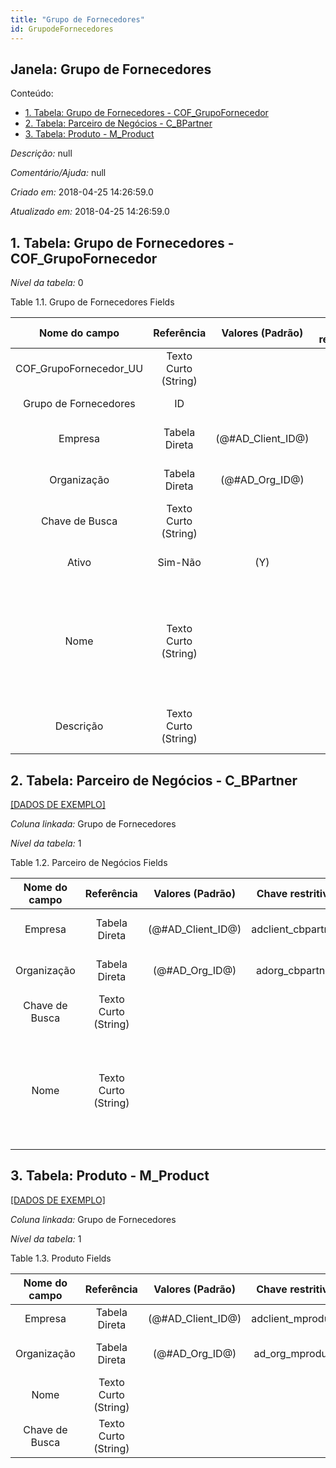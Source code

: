 ```yaml
---
title: "Grupo de Fornecedores"
id: GrupodeFornecedores
---
```

<div id="d111252e1" class="section chapter">

<div class="titlepage">

<div>

<div>

## Janela: Grupo de Fornecedores

</div>

</div>

</div>

<div class="toc">

<div class="toc-title">

Conteúdo:

</div>

  - <span class="section">[1. Tabela: Grupo de Fornecedores -
    COF\_GrupoFornecedor](#d111252e22)</span>
  - <span class="section">[2. Tabela: Parceiro de Negócios -
    C\_BPartner](#d111252e172)</span>
  - <span class="section">[3. Tabela: Produto -
    M\_Product](#d111252e271)</span>

</div>

<span class="emphasis">*Descrição:* </span> null

<span class="emphasis">*Comentário/Ajuda:* </span>null

<span class="emphasis"> *Criado em:* </span>2018-04-25 14:26:59.0

<span class="emphasis">*Atualizado em:* </span>2018-04-25 14:26:59.0

<div id="d111252e22" class="section section">

<div class="titlepage">

<div>

<div>

## 1. Tabela: Grupo de Fornecedores - COF\_GrupoFornecedor

</div>

</div>

</div>

<span class="emphasis">*Nível da tabela:* </span>0

</div>

<div id="d111252e29" class="table">

<div class="table-title">

Table 1.1. Grupo de Fornecedores
Fields

</div>

<div class="table-contents">

|      Nome do campo       |      Referência      |   Valores (Padrão)   | Chave restritiva |                Regra de validação                |                Descrição                 |                                                               Comentário/Ajuda                                                               |
| :----------------------: | :------------------: | :------------------: | :--------------: | :----------------------------------------------: | :--------------------------------------: | :------------------------------------------------------------------------------------------------------------------------------------------: |
| COF\_GrupoFornecedor\_UU | Texto Curto (String) |                      |                  |                                                  |                                          |                                                                                                                                              |
|  Grupo de Fornecedores   |          ID          |                      |                  |                                                  |          Grupo de Fornecedores           |                                                            Grupo de Fornecedores                                                             |
|         Empresa          |    Tabela Direta     | (@\#AD\_Client\_ID@) |                  |        AD\_Client.AD\_Client\_ID \< \> 0         |    (semelhante ao primeiro relatório)    |                                                             (ver o mesmo acima)                                                              |
|       Organização        |    Tabela Direta     |  (@\#AD\_Org\_ID@)   |                  | (AD\_Org.IsSummary='N' OR AD\_Org.AD\_Org\_ID=0) |    (semelhante ao primeiro relatório)    |                                                             (ver o mesmo acima)                                                              |
|      Chave de Busca      | Texto Curto (String) |                      |                  |                                                  |    (semelhante ao primeiro relatório)    |                                                             (ver o mesmo acima)                                                              |
|          Ativo           |       Sim-Não        |         (Y)          |                  |                                                  |    (semelhante ao primeiro relatório)    |                                                             (ver o mesmo acima)                                                              |
|           Nome           | Texto Curto (String) |                      |                  |                                                  |  Alphanumeric identifier of the entity   | The name of an entity (record) is used as an default search option in addition to the search key. The name is up to 60 characters in length. |
|        Descrição         | Texto Curto (String) |                      |                  |                                                  | Optional short description of the record |                                                 A description is limited to 255 characters.                                                  |

</div>

</div>

  

<div id="d111252e172" class="section section">

<div class="titlepage">

<div>

<div>

## 2. Tabela: Parceiro de Negócios - C\_BPartner

</div>

</div>

</div>

[\[DADOS DE EXEMPLO\]](data/C_BPartner_data)

<span class="emphasis">*Coluna linkada:* </span> Grupo de Fornecedores

<span class="emphasis">*Nível da tabela:* </span>1

</div>

<div id="d111252e185" class="table">

<div class="table-title">

Table 1.2. Parceiro de Negócios
Fields

</div>

<div class="table-contents">

| Nome do campo  |      Referência      |   Valores (Padrão)   |  Chave restritiva   |                Regra de validação                |               Descrição               |                                                               Comentário/Ajuda                                                               |
| :------------: | :------------------: | :------------------: | :-----------------: | :----------------------------------------------: | :-----------------------------------: | :------------------------------------------------------------------------------------------------------------------------------------------: |
|    Empresa     |    Tabela Direta     | (@\#AD\_Client\_ID@) | adclient\_cbpartner |        AD\_Client.AD\_Client\_ID \< \> 0         |  (semelhante ao primeiro relatório)   |                                                             (ver o mesmo acima)                                                              |
|  Organização   |    Tabela Direta     |  (@\#AD\_Org\_ID@)   |  adorg\_cbpartner   | (AD\_Org.IsSummary='N' OR AD\_Org.AD\_Org\_ID=0) |  (semelhante ao primeiro relatório)   |                                                             (ver o mesmo acima)                                                              |
| Chave de Busca | Texto Curto (String) |                      |                     |                                                  |  (semelhante ao primeiro relatório)   |                                                             (ver o mesmo acima)                                                              |
|      Nome      | Texto Curto (String) |                      |                     |                                                  | Alphanumeric identifier of the entity | The name of an entity (record) is used as an default search option in addition to the search key. The name is up to 60 characters in length. |

</div>

</div>

  

<div id="d111252e271" class="section section">

<div class="titlepage">

<div>

<div>

## 3. Tabela: Produto - M\_Product

</div>

</div>

</div>

[\[DADOS DE EXEMPLO\]](data/M_Product_data)

<span class="emphasis">*Coluna linkada:* </span> Grupo de Fornecedores

<span class="emphasis">*Nível da tabela:* </span>1

</div>

<div id="d111252e284" class="table">

<div class="table-title">

Table 1.3. Produto
Fields

</div>

<div class="table-contents">

| Nome do campo  |      Referência      |   Valores (Padrão)   |  Chave restritiva  |                                         Regra de validação                                          |               Descrição               |                                                               Comentário/Ajuda                                                               |
| :------------: | :------------------: | :------------------: | :----------------: | :-------------------------------------------------------------------------------------------------: | :-----------------------------------: | :------------------------------------------------------------------------------------------------------------------------------------------: |
|    Empresa     |    Tabela Direta     | (@\#AD\_Client\_ID@) | adclient\_mproduct |                                  AD\_Client.AD\_Client\_ID \< \> 0                                  |  (semelhante ao primeiro relatório)   |                                                             (ver o mesmo acima)                                                              |
|  Organização   |    Tabela Direta     |  (@\#AD\_Org\_ID@)   | ad\_org\_mproduct  |                          (AD\_Org.IsSummary='N' OR AD\_Org.AD\_Org\_ID=0)                           |  (semelhante ao primeiro relatório)   |                                                             (ver o mesmo acima)                                                              |
|      Nome      | Texto Curto (String) |                      |                    | <span class="emphasis">*ReadOnly Logic*</span>: @ProductType@=R | @ProductType@=E | @ProductType@=O | Alphanumeric identifier of the entity | The name of an entity (record) is used as an default search option in addition to the search key. The name is up to 60 characters in length. |
| Chave de Busca | Texto Curto (String) |                      |                    | <span class="emphasis">*ReadOnly Logic*</span>: @ProductType@=R | @ProductType@=E | @ProductType@=O |  (semelhante ao primeiro relatório)   |                                                             (ver o mesmo acima)                                                              |

</div>

</div>

  

</div>
